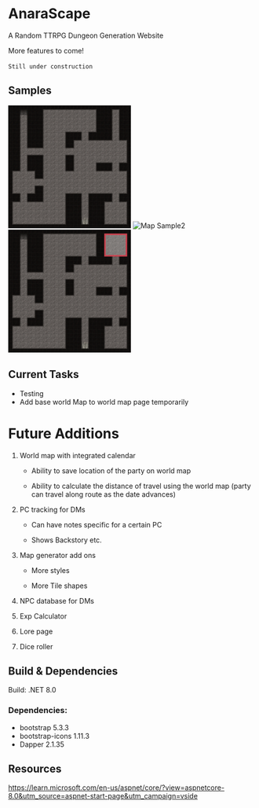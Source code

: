 # AnaraScape
A Random TTRPG Dungeon Generation Website

More features to come!

`Still under construction`

## Samples

![Map Sample1](.\AnaraScapeWeb\wwwroot\static\anaraSample1.png)
![Map Sample2](.\AnaraScapeWeb\wwwroot\static\anaraSample2.png)
![Map Sample3](.\AnaraScapeWeb\wwwroot\static\anaraSample3.png)

## Current Tasks

- Testing
- Add base world Map to world map page temporarily

# Future Additions

1. World map with integrated calendar

    - Ability to save location of the party on world map

    - Ability to calculate the distance of travel using the world map (party can travel along route as the date advances)

2. PC tracking for DMs

    - Can have notes specific for a certain PC

    - Shows Backstory etc.

3. Map generator add ons
    
    - More styles
    
    - More Tile shapes

4. NPC database for DMs

5. Exp Calculator

6. Lore page

7. Dice roller


## Build & Dependencies
 Build: .NET 8.0

### Dependencies:

 - bootstrap 5.3.3
 - bootstrap-icons 1.11.3
 - Dapper 2.1.35

## Resources 

https://learn.microsoft.com/en-us/aspnet/core/?view=aspnetcore-8.0&utm_source=aspnet-start-page&utm_campaign=vside
